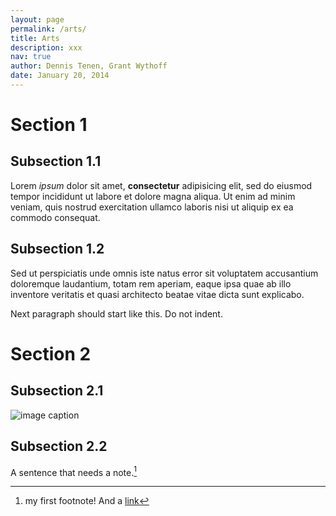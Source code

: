 ```yaml
---
layout: page
permalink: /arts/
title: Arts
description: xxx
nav: true
author: Dennis Tenen, Grant Wythoff
date: January 20, 2014
---
```


# Section 1

## Subsection 1.1

Lorem *ipsum* dolor sit amet, **consectetur** adipisicing elit, sed do eiusmod tempor incididunt ut labore et dolore magna aliqua. Ut enim ad minim veniam, quis nostrud exercitation ullamco laboris nisi ut aliquip ex ea commodo consequat.

## Subsection 1.2

Sed ut perspiciatis unde omnis iste natus error sit voluptatem accusantium doloremque laudantium, totam rem aperiam, eaque  ipsa quae ab illo inventore veritatis et quasi architecto beatae vitae dicta sunt explicabo.

Next paragraph should start like this. Do not indent.

# Section 2

## Subsection 2.1

![image caption](1.jpg)

## Subsection 2.2

A sentence that needs a note.[^1]

[^1]: my first footnote! And a [link](https://www.eff.org/)